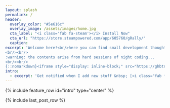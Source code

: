 ```yaml
---
layout: splash
permalink: /
header:
  overlay_color: "#5e616c"
  overlay_image: /assets/images/home.jpg
  cta_label: "<i class='fab fa-steam'></i> Install Now"
  cta_url: "https://store.steampowered.com/app/605760/gRally/"
  caption:
excerpt: 'Welcome here!<br/>here you can find small development thoughts and <a href="/roadmap/">anticipations</a> on what will contain the next builds.
<br/><br/>
:warning: the contents arise from hard sessions of night coding...
<br/><br/>
{::nomarkdown}<iframe style="display: inline-block;" src="https://ghbtns.com/github-btn.html?user=grally&repo=dev&type=star&count=true&size=large" frameborder="0" scrolling="0" width="160px" height="30px"></iframe> <iframe style="display: inline-block;" src="https://ghbtns.com/github-btn.html?user=grally&type=follow&count=true&size=large" frameborder="0" scrolling="0" width="158px" height="30px"></iframe>{:/nomarkdown}'
intro:
  - excerpt: 'Get notified when I add new stuff &nbsp; [<i class="fab fa-twitter"></i> @gRallySim](https://twitter.com/grallysim){: .btn .btn--twitter}' 
---
```


{% include feature_row id="intro" type="center" %}

{% include last_post_row %}
